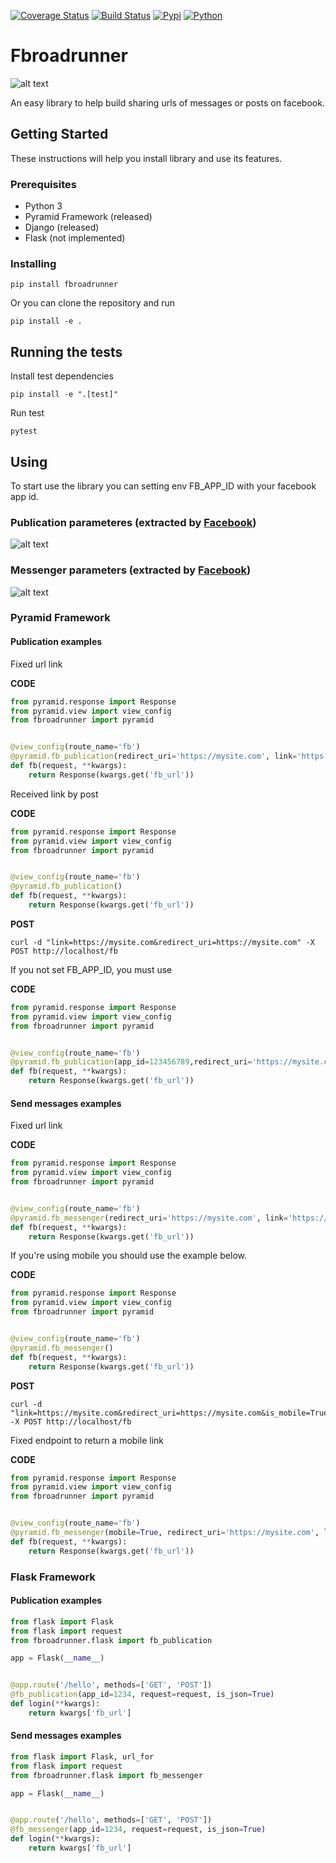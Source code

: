 [![Coverage Status](https://coveralls.io/repos/github/marcelomoraes28/fbroadrunner/badge.svg?branch=pyramid)](https://coveralls.io/github/marcelomoraes28/fbroadrunner?branch=pyramid)
[![Build Status](https://travis-ci.org/marcelomoraes28/fbroadrunner.svg?branch=master)](https://travis-ci.org/marcelomoraes28/fbroadrunner)
[![Pypi](https://img.shields.io/badge/pypi-0.0.3--alpha-yellow.svg)](https://shields.io)
[![Python](https://img.shields.io/badge/python-3.6-blue.svg)](https://shields.io)


# Fbroadrunner

![alt text](roadrunner.png)

An easy library to help build sharing urls of messages or posts on facebook.

## Getting Started

These instructions will help you install library and use its features.

### Prerequisites

* Python 3
* Pyramid Framework (released)
* Django (released)
* Flask (not implemented)

### Installing

```
pip install fbroadrunner
```

Or you can clone the repository and run

```
pip install -e .
```


## Running the tests
Install test dependencies
```
pip install -e ".[test]"
```

Run test
```
pytest
```

## Using

To start use the library you can setting env FB_APP_ID with your facebook app id.

### Publication parameteres (extracted by [Facebook](https://developers.facebook.com/docs/sharing/reference/feed-dialog))
![alt text](fb_publisher.png)

### Messenger parameters (extracted by [Facebook](https://developers.facebook.com/docs/sharing/reference/send-dialog))

![alt text](fb_message.png)

### Pyramid Framework
 
#### Publication examples
Fixed url link

**CODE**
```python
from pyramid.response import Response
from pyramid.view import view_config
from fbroadrunner import pyramid


@view_config(route_name='fb')
@pyramid.fb_publication(redirect_uri='https://mysite.com', link='https://mysite.com')
def fb(request, **kwargs):
    return Response(kwargs.get('fb_url'))
```

Received link by post

**CODE**
```python
from pyramid.response import Response
from pyramid.view import view_config
from fbroadrunner import pyramid


@view_config(route_name='fb')
@pyramid.fb_publication()
def fb(request, **kwargs):
    return Response(kwargs.get('fb_url'))
```
**POST**
```
curl -d "link=https://mysite.com&redirect_uri=https://mysite.com" -X POST http://localhost/fb
```

If you not set FB_APP_ID, you must use

**CODE**
```python
from pyramid.response import Response
from pyramid.view import view_config
from fbroadrunner import pyramid


@view_config(route_name='fb')
@pyramid.fb_publication(app_id=123456789,redirect_uri='https://mysite.com', link='https://mysite.com')
def fb(request, **kwargs):
    return Response(kwargs.get('fb_url'))
```
#### Send messages examples

Fixed url link

**CODE**
```python
from pyramid.response import Response
from pyramid.view import view_config
from fbroadrunner import pyramid


@view_config(route_name='fb')
@pyramid.fb_messenger(redirect_uri='https://mysite.com', link='https://mysite.com')
def fb(request, **kwargs):
    return Response(kwargs.get('fb_url'))
```

If you're using mobile you should use the example below.

**CODE**
```python
from pyramid.response import Response
from pyramid.view import view_config
from fbroadrunner import pyramid


@view_config(route_name='fb')
@pyramid.fb_messenger()
def fb(request, **kwargs):
    return Response(kwargs.get('fb_url'))
```
**POST**
```
curl -d "link=https://mysite.com&redirect_uri=https://mysite.com&is_mobile=True" -X POST http://localhost/fb
```

Fixed endpoint to return a mobile link

**CODE**
```python
from pyramid.response import Response
from pyramid.view import view_config
from fbroadrunner import pyramid


@view_config(route_name='fb')
@pyramid.fb_messenger(mobile=True, redirect_uri='https://mysite.com', link='https://mysite.com')
def fb(request, **kwargs):
    return Response(kwargs.get('fb_url'))
```

### Flask Framework

#### Publication examples

```python
from flask import Flask
from flask import request
from fbroadrunner.flask import fb_publication

app = Flask(__name__)


@app.route('/hello', methods=['GET', 'POST'])
@fb_publication(app_id=1234, request=request, is_json=True)
def login(**kwargs):
    return kwargs['fb_url']
```
#### Send messages examples

```python
from flask import Flask, url_for
from flask import request
from fbroadrunner.flask import fb_messenger

app = Flask(__name__)


@app.route('/hello', methods=['GET', 'POST'])
@fb_messenger(app_id=1234, request=request, is_json=True)
def login(**kwargs):
    return kwargs['fb_url']
```


